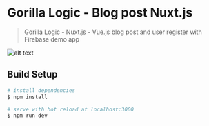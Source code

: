 # Gorilla Logic - Blog post Nuxt.js

> Gorilla Logic - Nuxt.js - Vue.js blog post and user register with Firebase demo app

![alt text](https://raw.githubusercontent.com/kgatjens/gorilla-nuxt-blog/tree/master/assets/gl.png)


## Build Setup

``` bash
# install dependencies
$ npm install

# serve with hot reload at localhost:3000
$ npm run dev


